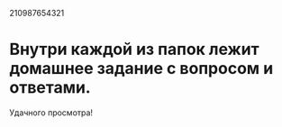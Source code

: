 210987654321
# Внутри каждой из папок лежит домашнее задание с вопросом и ответами.
Удачного просмотра!
